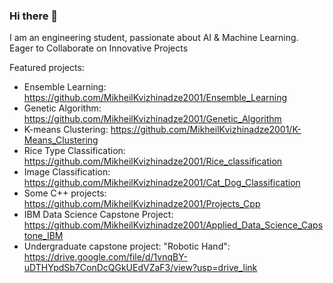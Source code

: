 ### Hi there 👋
I am an engineering student, passionate about AI & Machine Learning. Eager to Collaborate on Innovative Projects


  
Featured projects:
- Ensemble Learning: https://github.com/MikheilKvizhinadze2001/Ensemble_Learning
- Genetic Algorithm: https://github.com/MikheilKvizhinadze2001/Genetic_Algorithm
- K-means Clustering: https://github.com/MikheilKvizhinadze2001/K-Means_Clustering
- Rice Type Classification: https://github.com/MikheilKvizhinadze2001/Rice_classification
- Image Classification: https://github.com/MikheilKvizhinadze2001/Cat_Dog_Classification
- Some C++ projects: https://github.com/MikheilKvizhinadze2001/Projects_Cpp
- IBM Data Science Capstone Project: https://github.com/MikheilKvizhinadze2001/Applied_Data_Science_Capstone_IBM
- Undergraduate capstone project: "Robotic Hand": https://drive.google.com/file/d/1vnqBY-uDTHYpdSb7ConDcQGkUEdVZaF3/view?usp=drive_link


<!--
**MikheilKvizhinadze2001/MikheilKvizhinadze2001** is a ✨ _special_ ✨ repository because its `README.md` (this file) appears on your GitHub profile.

Here are some ideas to get you started:

- 🔭 I’m currently working on ...
- 🌱 I’m currently learning ...
- 👯 I’m looking to collaborate on ...
- 🤔 I’m looking for help with ...
- 💬 Ask me about ...
- 📫 How to reach me: ...
- 😄 Pronouns: ...
- ⚡ Fun fact: ...
-->
